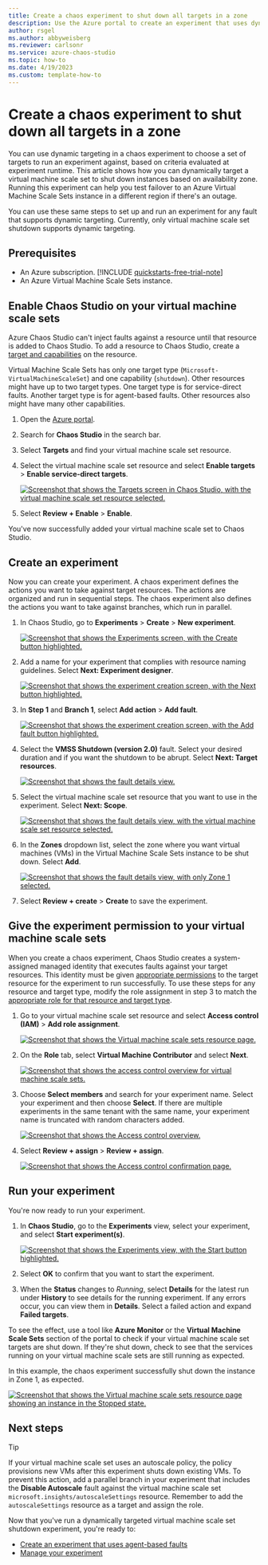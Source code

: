 ```yaml
---
title: Create a chaos experiment to shut down all targets in a zone
description: Use the Azure portal to create an experiment that uses dynamic targeting to select hosts in a zone.
author: rsgel
ms.author: abbyweisberg
ms.reviewer: carlsonr
ms.service: azure-chaos-studio
ms.topic: how-to
ms.date: 4/19/2023
ms.custom: template-how-to
---
```


# Create a chaos experiment to shut down all targets in a zone

You can use dynamic targeting in a chaos experiment to choose a set of targets to run an experiment against, based on criteria evaluated at experiment runtime. This article shows how you can dynamically target a virtual machine scale set to shut down instances based on availability zone. Running this experiment can help you test failover to an Azure Virtual Machine Scale Sets instance in a different region if there's an outage.

You can use these same steps to set up and run an experiment for any fault that supports dynamic targeting. Currently, only virtual machine scale set shutdown supports dynamic targeting.

## Prerequisites

- An Azure subscription. [!INCLUDE [quickstarts-free-trial-note](~/reusable-content/ce-skilling/azure/includes/quickstarts-free-trial-note.md)]
- An Azure Virtual Machine Scale Sets instance.

## Enable Chaos Studio on your virtual machine scale sets

Azure Chaos Studio can't inject faults against a resource until that resource is added to Chaos Studio. To add a resource to Chaos Studio, create a [target and capabilities](chaos-studio-targets-capabilities.md) on the resource.

Virtual Machine Scale Sets has only one target type (`Microsoft-VirtualMachineScaleSet`) and one capability (`shutdown`). Other resources might have up to two target types. One target type is for service-direct faults. Another target type is for agent-based faults. Other resources also might have many other capabilities.

1. Open the [Azure portal](https://portal.azure.com).
1. Search for **Chaos Studio** in the search bar.
1. Select **Targets** and find your virtual machine scale set resource.
1. Select the virtual machine scale set resource and select **Enable targets** > **Enable service-direct targets**.

   [![Screenshot that shows the Targets screen in Chaos Studio, with the virtual machine scale set resource selected.](images/tutorial-dynamic-targets-enable.png) ](images/tutorial-dynamic-targets-enable.png#lightbox)
1. Select **Review + Enable** > **Enable**.

You've now successfully added your virtual machine scale set to Chaos Studio.

## Create an experiment

Now you can create your experiment. A chaos experiment defines the actions you want to take against target resources. The actions are organized and run in sequential steps. The chaos experiment also defines the actions you want to take against branches, which run in parallel.

1. In Chaos Studio, go to **Experiments** > **Create** > **New experiment**.

   [![Screenshot that shows the Experiments screen, with the Create button highlighted.](images/tutorial-dynamic-targets-experiment-browse.png)](images/tutorial-dynamic-targets-experiment-browse.png#lightbox)
1. Add a name for your experiment that complies with resource naming guidelines. Select **Next: Experiment designer**.

   [![Screenshot that shows the experiment creation screen, with the Next button highlighted.](images/tutorial-dynamic-targets-create-exp.png)](images/tutorial-dynamic-targets-create-exp.png#lightbox)
1. In **Step 1** and **Branch 1**, select **Add action** > **Add fault**.

   [![Screenshot that shows the experiment creation screen, with the Add fault button highlighted.](images/tutorial-dynamic-targets-experiment-fault.png)](images/tutorial-dynamic-targets-experiment-fault.png#lightbox)
1. Select the **VMSS Shutdown (version 2.0)** fault. Select your desired duration and if you want the shutdown to be abrupt. Select **Next: Target resources**.

   [![Screenshot that shows the fault details view.](images/tutorial-dynamic-targets-fault-details.png)](images/tutorial-dynamic-targets-fault-details.png#lightbox)
1. Select the virtual machine scale set resource that you want to use in the experiment. Select **Next: Scope**.

   [![Screenshot that shows the fault details view, with the virtual machine scale set resource selected.](images/tutorial-dynamic-targets-fault-resources.png)](images/tutorial-dynamic-targets-fault-resources.png#lightbox)
1. In the **Zones** dropdown list, select the zone where you want virtual machines (VMs) in the Virtual Machine Scale Sets instance to be shut down. Select **Add**.

   [![Screenshot that shows the fault details view, with only Zone 1 selected.](images/tutorial-dynamic-targets-fault-zones.png)](images/tutorial-dynamic-targets-fault-zones.png#lightbox)
1. Select **Review + create** > **Create** to save the experiment.

## Give the experiment permission to your virtual machine scale sets

When you create a chaos experiment, Chaos Studio creates a system-assigned managed identity that executes faults against your target resources. This identity must be given [appropriate permissions](chaos-studio-fault-providers.md) to the target resource for the experiment to run successfully. To use these steps for any resource and target type, modify the role assignment in step 3 to match the [appropriate role for that resource and target type](chaos-studio-fault-providers.md).

1. Go to your virtual machine scale set resource and select **Access control (IAM)** > **Add role assignment**.

   [![Screenshot that shows the Virtual machine scale sets resource page.](images/tutorial-dynamic-targets-vmss-iam.png)](images/tutorial-dynamic-targets-vmss-iam.png#lightbox)
1. On the **Role** tab, select **Virtual Machine Contributor** and select **Next**.

   [![Screenshot that shows the access control overview for virtual machine scale sets.](images/tutorial-dynamic-targets-role-selection.png)](images/tutorial-dynamic-targets-role-selection.png#lightbox)
1. Choose **Select members** and search for your experiment name. Select your experiment and then choose **Select**. If there are multiple experiments in the same tenant with the same name, your experiment name is truncated with random characters added.

   [![Screenshot that shows the Access control overview.](images/tutorial-dynamic-targets-role-assignment.png)](images/tutorial-dynamic-targets-role-assignment.png#lightbox)
1. Select **Review + assign** > **Review + assign**.

   [![Screenshot that shows the Access control confirmation page.](images/tutorial-dynamic-targets-role-confirmation.png)](images/tutorial-dynamic-targets-role-confirmation.png#lightbox)

## Run your experiment

You're now ready to run your experiment.

1. In **Chaos Studio**, go to the **Experiments** view, select your experiment, and select **Start experiment(s)**.

   [![Screenshot that shows the Experiments view, with the Start button highlighted.](images/tutorial-dynamic-targets-start-experiment.png)](images/tutorial-dynamic-targets-start-experiment.png#lightbox)
1. Select **OK** to confirm that you want to start the experiment.
1. When the **Status** changes to *Running*, select **Details** for the latest run under **History** to see details for the running experiment. If any errors occur, you can view them in **Details**. Select a failed action and expand **Failed targets**.

To see the effect, use a tool like **Azure Monitor** or the **Virtual Machine Scale Sets** section of the portal to check if your virtual machine scale set targets are shut down. If they're shut down, check to see that the services running on your virtual machine scale sets are still running as expected.

In this example, the chaos experiment successfully shut down the instance in Zone 1, as expected.

[![Screenshot that shows the Virtual machine scale sets resource page showing an instance in the Stopped state.](images/tutorial-dynamic-targets-view-vmss.png)](images/tutorial-dynamic-targets-view-vmss.png#lightbox)

## Next steps

> [!TIP]
> If your virtual machine scale set uses an autoscale policy, the policy provisions new VMs after this experiment shuts down existing VMs. To prevent this action, add a parallel branch in your experiment that includes the **Disable Autoscale** fault against the virtual machine scale set `microsoft.insights/autoscaleSettings` resource. Remember to add the `autoscaleSettings` resource as a target and assign the role.

Now that you've run a dynamically targeted virtual machine scale set shutdown experiment, you're ready to:
- [Create an experiment that uses agent-based faults](chaos-studio-tutorial-agent-based-portal.md)
- [Manage your experiment](chaos-studio-run-experiment.md)